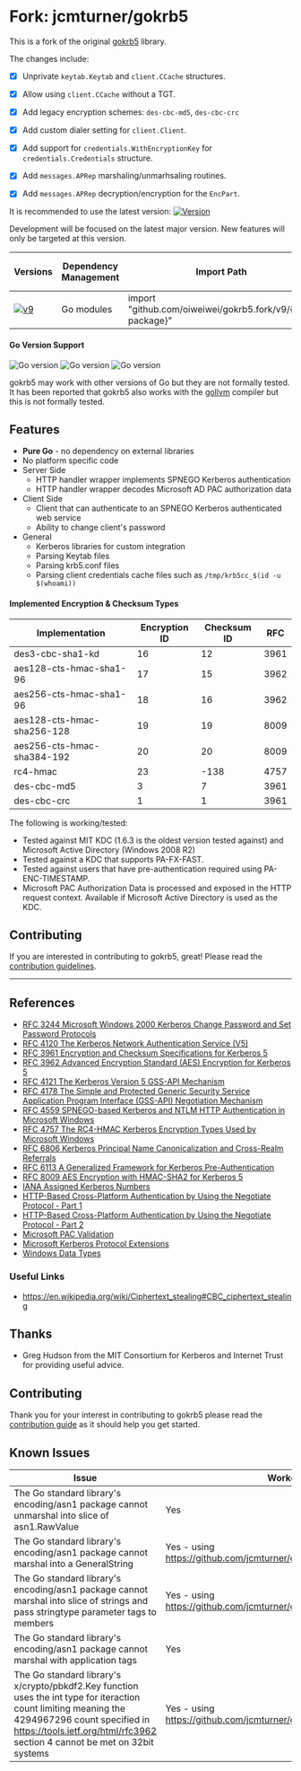 # Fork: jcmturner/gokrb5

This is a fork of the original [gokrb5](https://github.com/jcmturner/gokrb5) library.

The changes include:

- [x] Unprivate `keytab.Keytab` and `client.CCache` structures.

- [x] Allow using `client.CCache` without a TGT.

- [x] Add legacy encryption schemes: `des-cbc-md5`, `des-cbc-crc`

- [x] Add custom dialer setting for `client.Client`.

- [x] Add support for `credentials.WithEncryptionKey` for `credentials.Credentials` structure.

- [x] Add `messages.APRep` marshaling/unmarhsaling routines.

- [x] Add `messages.APRep` decryption/encryption for the `EncPart`.

It is recommended to use the latest version: [![Version](https://img.shields.io/github/release/oiweiwei/gokrb5.fork.svg)](https://github.com/oiweiwei/gokrb5.fork/releases)

Development will be focused on the latest major version. New features will only be targeted at this version.

| Versions | Dependency Management | Import Path | Usage | Godoc | Go Report Card |
|----------|-----------------------|-------------|-------|-------|----------------|
| [![v9](https://github.com/oiweiwei/gokrb5.fork/workflows/v9/badge.svg)](https://github.com/oiweiwei/gokrb5.fork/actions?query=workflow%3Av9) | Go modules | import "github.com/oiweiwei/gokrb5.fork/v9/{sub-package}" | [![Usage](https://img.shields.io/badge/v9-usage-blue)](https://github.com/oiweiwei/gokrb5.fork/blob/master/v9/USAGE.md) | [![GoDoc](https://img.shields.io/badge/godoc-reference-blue)](https://pkg.go.dev/github.com/oiweiwei/gokrb5.fork/v9) | [![Go Report Card](https://goreportcard.com/badge/github.com/oiweiwei/gokrb5.fork/v9)](https://goreportcard.com/report/github.com/oiweiwei/gokrb5.fork/v9) |


#### Go Version Support
![Go version](https://img.shields.io/badge/Go-1.18-brightgreen.svg)
![Go version](https://img.shields.io/badge/Go-1.17-brightgreen.svg)
![Go version](https://img.shields.io/badge/Go-1.16-brightgreen.svg)

gokrb5 may work with other versions of Go but they are not formally tested.
It has been reported that gokrb5 also works with the [gollvm](https://go.googlesource.com/gollvm/) compiler but this is not formally tested.

## Features
* **Pure Go** - no dependency on external libraries 
* No platform specific code
* Server Side
  * HTTP handler wrapper implements SPNEGO Kerberos authentication
  * HTTP handler wrapper decodes Microsoft AD PAC authorization data
* Client Side
  * Client that can authenticate to an SPNEGO Kerberos authenticated web service
  * Ability to change client's password
* General
  * Kerberos libraries for custom integration
  * Parsing Keytab files
  * Parsing krb5.conf files
  * Parsing client credentials cache files such as `/tmp/krb5cc_$(id -u $(whoami))`

#### Implemented Encryption & Checksum Types

| Implementation | Encryption ID | Checksum ID | RFC |
|-------|-------------|------------|------|
| des3-cbc-sha1-kd | 16 | 12 | 3961 |
| aes128-cts-hmac-sha1-96 | 17 | 15 | 3962 |
| aes256-cts-hmac-sha1-96 | 18 | 16 | 3962 |
| aes128-cts-hmac-sha256-128 | 19 | 19 | 8009 |
| aes256-cts-hmac-sha384-192 | 20 | 20 | 8009 |
| rc4-hmac | 23 | -138 | 4757 |
| des-cbc-md5 | 3 | 7 | 3961 |
| des-cbc-crc | 1 | 1 | 3961 |

The following is working/tested:
* Tested against MIT KDC (1.6.3 is the oldest version tested against) and Microsoft Active Directory (Windows 2008 R2)
* Tested against a KDC that supports PA-FX-FAST.
* Tested against users that have pre-authentication required using PA-ENC-TIMESTAMP.
* Microsoft PAC Authorization Data is processed and exposed in the HTTP request context. Available if Microsoft Active Directory is used as the KDC.

## Contributing
If you are interested in contributing to gokrb5, great! Please read the [contribution guidelines](https://github.com/jcmturner/gokrb5/blob/master/CONTRIBUTING.md).

---

## References
* [RFC 3244 Microsoft Windows 2000 Kerberos Change Password and Set Password Protocols](https://tools.ietf.org/html/rfc3244)
* [RFC 4120 The Kerberos Network Authentication Service (V5)](https://tools.ietf.org/html/rfc4120)
* [RFC 3961 Encryption and Checksum Specifications for Kerberos 5](https://tools.ietf.org/html/rfc3961)
* [RFC 3962 Advanced Encryption Standard (AES) Encryption for Kerberos 5](https://tools.ietf.org/html/rfc3962)
* [RFC 4121 The Kerberos Version 5 GSS-API Mechanism](https://tools.ietf.org/html/rfc4121)
* [RFC 4178 The Simple and Protected Generic Security Service Application Program Interface (GSS-API) Negotiation Mechanism](https://tools.ietf.org/html/rfc4178.html)
* [RFC 4559 SPNEGO-based Kerberos and NTLM HTTP Authentication in Microsoft Windows](https://tools.ietf.org/html/rfc4559.html)
* [RFC 4757 The RC4-HMAC Kerberos Encryption Types Used by Microsoft Windows](https://tools.ietf.org/html/rfc4757)
* [RFC 6806 Kerberos Principal Name Canonicalization and Cross-Realm Referrals](https://tools.ietf.org/html/rfc6806.html)
* [RFC 6113 A Generalized Framework for Kerberos Pre-Authentication](https://tools.ietf.org/html/rfc6113.html)
* [RFC 8009 AES Encryption with HMAC-SHA2 for Kerberos 5](https://tools.ietf.org/html/rfc8009)
* [IANA Assigned Kerberos Numbers](http://www.iana.org/assignments/kerberos-parameters/kerberos-parameters.xhtml)
* [HTTP-Based Cross-Platform Authentication by Using the Negotiate Protocol - Part 1](https://msdn.microsoft.com/en-us/library/ms995329.aspx)
* [HTTP-Based Cross-Platform Authentication by Using the Negotiate Protocol - Part 2](https://msdn.microsoft.com/en-us/library/ms995330.aspx)
* [Microsoft PAC Validation](https://blogs.msdn.microsoft.com/openspecification/2009/04/24/understanding-microsoft-kerberos-pac-validation/)
* [Microsoft Kerberos Protocol Extensions](https://msdn.microsoft.com/en-us/library/cc233855.aspx)
* [Windows Data Types](https://msdn.microsoft.com/en-us/library/cc230273.aspx)

### Useful Links
* https://en.wikipedia.org/wiki/Ciphertext_stealing#CBC_ciphertext_stealing

## Thanks
* Greg Hudson from the MIT Consortium for Kerberos and Internet Trust for providing useful advice.

## Contributing
Thank you for your interest in contributing to gokrb5 please read the 
[contribution guide](https://github.com/jcmturner/gokrb5/blob/master/CONTRIBUTING.md) as it should help you get started.

## Known Issues
| Issue | Worked around? | References |
|-------|-------------|------------|
| The Go standard library's encoding/asn1 package cannot unmarshal into slice of asn1.RawValue | Yes | https://github.com/golang/go/issues/17321 |
| The Go standard library's encoding/asn1 package cannot marshal into a GeneralString | Yes - using https://github.com/jcmturner/gofork/tree/master/encoding/asn1 | https://github.com/golang/go/issues/18832 |
| The Go standard library's encoding/asn1 package cannot marshal into slice of strings and pass stringtype parameter tags to members | Yes - using https://github.com/jcmturner/gofork/tree/master/encoding/asn1 | https://github.com/golang/go/issues/18834 |
| The Go standard library's encoding/asn1 package cannot marshal with application tags | Yes | |
| The Go standard library's x/crypto/pbkdf2.Key function uses the int type for iteraction count limiting meaning the 4294967296 count specified in https://tools.ietf.org/html/rfc3962 section 4 cannot be met on 32bit systems | Yes - using https://github.com/jcmturner/gofork/tree/master/x/crypto/pbkdf2 | https://go-review.googlesource.com/c/crypto/+/85535 |
